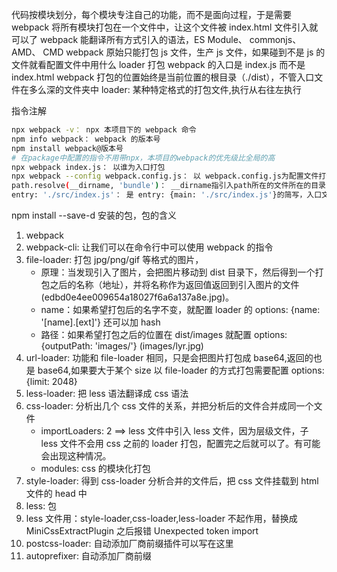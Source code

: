 代码按模块划分，每个模块专注自己的功能，而不是面向过程，于是需要 webpack
将所有模块打包在一个文件中，让这个文件被 index.html 文件引入就可以了
webpack 能翻译所有方式引入的语法，ES Module、 commonjs、 AMD、 CMD
webpack 原始只能打包 js 文件，生产 js 文件，如果碰到不是 js 的文件就看配置文件中用什么 loader 打包
webpack 的入口是 index.js 而不是 index.html
webpack 打包的位置始终是当前位置的根目录（./dist），不管入口文件在多么深的文件夹中
loader: 某种特定格式的打包文件,执行从右往左执行

指令注解

```sh
npx webpack -v： npx 本项目下的 webpack 命令
npm info webpack： webpack 的版本号
npm install webpack@版本号
# 在package中配置的指令不用带npx，本项目的webpack的优先级比全局的高
npx webpack index.js： 以谁为入口打包
npx webpack --config webpack.config.js： 以 webpack.config.js为配置文件打包, webpack.config.js为默认的文件，可以省略 npx webpack
path.resolve(__dirname, 'bundle')： __dirname指引入path所在的文件所在的目录
entry: './src/index.js'： 是 entry: {main: './src/index.js'}的简写，入口文件有一个对应的名字,在所有的需要配置名称的地方中[name]指的就是这个，如output中filename: [name].js
```

npm install --save-d 安装的包，包的含义

1. webpack
2. webpack-cli: 让我们可以在命令行中可以使用 webpack 的指令
3. file-loader: 打包 jpg/png/gif 等格式的图片，
    - 原理：当发现引入了图片，会把图片移动到 dist 目录下，然后得到一个打包之后的名称（地址），并将名称作为返回值返回到引入图片的文件(edbd0e4ee009654a18027f6a6a137a8e.jpg)。
    - name：如果希望打包后的名字不变，就配置 loader 的 options: {name: '[name].[ext]'} 还可以加 hash
    - 路径：如果希望打包之后的位置在 dist/images 就配置 options: {outputPath: 'images/'} (images/lyr.jpg)
4. url-loader: 功能和 file-loader 相同，只是会把图片打包成 base64,返回的也是 base64,如果要大于某个 size 以 file-loader 的方式打包需要配置 options: {limit: 2048}
5. less-loader: 把 less 语法翻译成 css 语法
6. css-loader: 分析出几个 css 文件的关系，并把分析后的文件合并成同一个文件
    - importLoaders: 2 ==> less 文件中引入 less 文件，因为层级文件，子 less 文件不会用 css 之前的 loader 打包，配置完之后就可以了。有可能会出现这种情况。
    - modules: css 的模块化打包
7. style-loader: 得到 css-loader 分析合并的文件后，把 css 文件挂载到 html 文件的 head 中
8. less: 包
9. less 文件用：style-loader,css-loader,less-loader 不起作用，替换成 MiniCssExtractPlugin 之后报错 Unexpected token import
10. postcss-loader: 自动添加厂商前缀插件可以写在这里
11. autoprefixer: 自动添加厂商前缀
